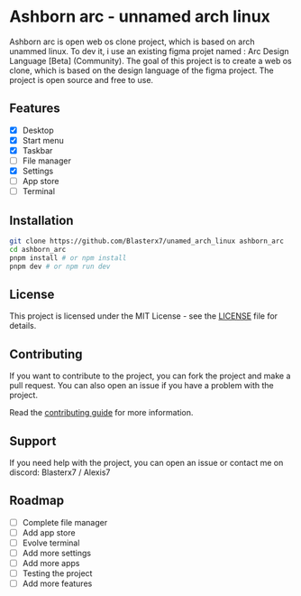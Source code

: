 # Ashborn arc - unnamed arch linux

Ashborn arc is open web os clone project, which is based on arch unammed linux. To dev it, i use an existing figma projet named : Arc Design Language [Beta] (Community). The goal of this project is to create a web os clone, which is based on the design language of the figma project. The project is open source and free to use. 

## Features

- [x] Desktop
- [x] Start menu
- [x] Taskbar
- [ ] File manager
- [x] Settings
- [ ] App store
- [ ] Terminal

## Installation

```bash
git clone https://github.com/Blasterx7/unamed_arch_linux ashborn_arc
cd ashborn_arc
pnpm install # or npm install
pnpm dev # or npm run dev
```

## License

This project is licensed under the MIT License - see the [LICENSE](LICENSE) file for details.

## Contributing

If you want to contribute to the project, you can fork the project and make a pull request. You can also open an issue if you have a problem with the project.

Read the [contributing guide](CONTRIBUTING.md) for more information.

## Support

If you need help with the project, you can open an issue or contact me on discord: Blasterx7 / Alexis7

## Roadmap

- [ ] Complete file manager
- [ ] Add app store
- [ ] Evolve terminal
- [ ] Add more settings
- [ ] Add more apps
- [ ] Testing the project
- [ ] Add more features
